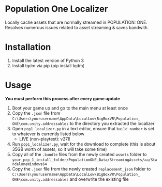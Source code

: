 # Population One Localizer
Locally cache assets that are normally streamed in POPULATION: ONE. Resolves numerous issues related to asset streaming & saves bandwith.

# Installation
1. Install the latest version of Python 3
2. Install tqdm via pip (pip install tqdm)

# Usage
**You must perform this process after every game update**
1. Boot your game up and go to the main menu at least once
2. Copy the `.json` file from `C:\Users\yourusername\AppData\LocalLow\BigBoxVR\Population_ ONE\com.unity.addressables` to the directory you extracted the localizer
3. Open `pop1_localizer.py` in a text editor, ensure that `build_number` is set to whatever is currently listed below
    - LIVE (non-playtest): v278
4. Run `pop1_localizer.py`, wait for the download to complete (this is about 35GB worth of assets, so it will take some time)
5. Copy all of the `.bundle` files from the newly created `assets` folder to `your_pop_1_install_folder/PopulationONE_Data/StreamingAssets/aa/StandaloneWindows64`
7. Copy the `.json` file from the newly created `replacement_json` folder to `C:\Users\yourusername\AppData\LocalLow\BigBoxVR\Population_ ONE\com.unity.addressables` and overwrite the existing file
